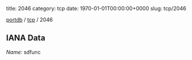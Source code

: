 title: 2046
category: tcp
date: 1970-01-01T00:00:00+0000
slug: tcp/2046

[portdb](/) / [tcp](/category/tcp.html) / 2046


## IANA Data

_Name:_ sdfunc

